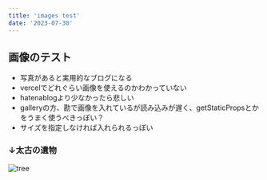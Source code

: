 ```yaml
---
title: 'images test'
date: '2023-07-30'
---
```

## 画像のテスト
- 写真があると実用的なブログになる
- vercelでどれぐらい画像を使えるのかわかっていない
- hatenablogより少なかったら悲しい
- galleryの方、勘で画像を入れているが読み込みが遅く、getStaticPropsとかをうまく使うべきっぽい？
- サイズを指定しなければ入れられるっぽい  
### ↓太古の遺物
![tree](/misc/tree6.png)



